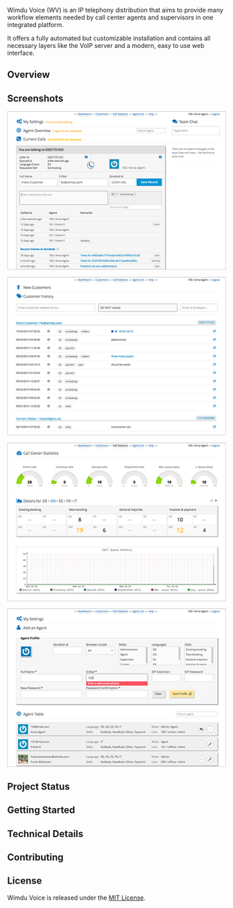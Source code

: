 Wimdu Voice (WV) is an IP telephony distribution that aims to provide many workflow elements needed by call center agents and supervisors in one integrated platform.

It offers a fully automated but customizable installation and contains all necessary layers like the VoIP server and a modern, easy to use web interface.

## Overview

## Screenshots

![voice-1](/images/voice-1.png)

![voice-2](/images/voice-2.png)

![voice-3](/images/voice-3.png)

![voice-4](/images/voice-4.png)

## Project Status

## Getting Started

## Technical Details

## Contributing

## License

Wimdu Voice is released under the [MIT License](LICENSE).
